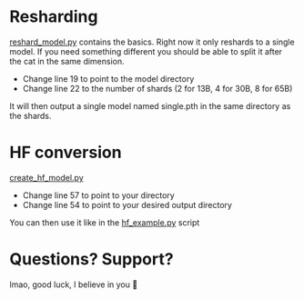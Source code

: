 # Resharding

[reshard_model.py](reshard_model.py) contains the basics.
Right now it only reshards to a single model. If you need something different you should be able
to split it after the cat in the same dimension.

- Change line 19 to point to the model directory
- Change line 22 to the number of shards (2 for 13B, 4 for 30B, 8 for 65B)

It will then output a single model named single.pth in the same directory as the shards.

# HF conversion
[create_hf_model.py](create_hf_model.py)

- Change line 57 to point to your directory
- Change line 54 to point to your desired output directory

You can then use it like in the [hf_example.py](hf_example.py) script

# Questions? Support?

lmao, good luck, I believe in you 🙏